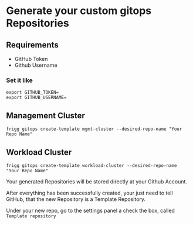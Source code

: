 # Generate your custom gitops Repositories

## Requirements

- GitHub Token
- Github Username

### Set it like
```shell
export GITHUB_TOKEN=
export GITHUB_USERNAME=
```

## Management Cluster
```shell
frigg gitops create-template mgmt-cluster --desired-repo-name "Your Repo Name"
```

## Workload Cluster
```shell
frigg gitops create-template workload-cluster --desired-repo-name "Your Repo Name"
```

Your generated Repositories will be stored directly at your Github Account.

After everything has been successfully created, your just need to tell GitHub, that the new Repository is a Template Repository.

Under your new repo, go to the settings panel a check the box, called \
`Template repository`